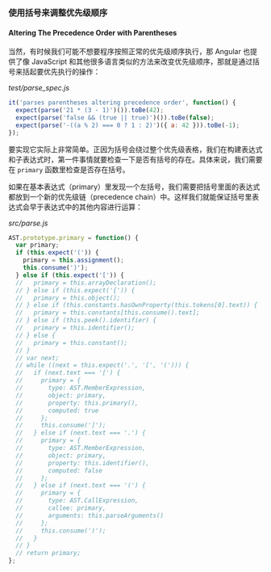 ### 使用括号来调整优先级顺序
#### Altering The Precedence Order with Parentheses

当然，有时候我们可能不想要程序按照正常的优先级顺序执行，那 Angular 也提供了像 JavaScript 和其他很多语言类似的方法来改变优先级顺序，那就是通过括号来括起要优先执行的操作：

_test/parse_spec.js_

```js
it('parses parentheses altering precedence order', function() {
  expect(parse('21 * (3 - 1)')()).toBe(42);
  expect(parse('false && (true || true)')()).toBe(false);
  expect(parse('-((a % 2) === 0 ? 1 : 2)')({ a: 42 })).toBe(-1);
});
```

要实现它实际上非常简单。正因为括号会绕过整个优先级表格，我们在构建表达式和子表达式时，第一件事情就要检查一下是否有括号的存在。具体来说，我们需要在 `primary` 函数里检查是否存在括号。

如果在基本表达式（primary）里发现一个左括号，我们需要把括号里面的表达式都放到一个新的优先级链（precedence chain）中。这样我们就能保证括号里表达式会早于表达式中的其他内容进行运算：

_src/parse.js_

```js
AST.prototype.primary = function() {
  var primary;
  if (this.expect('(')) {
    primary = this.assignment();
    this.consume(')');
  } else if (this.expect('[')) {
  //   primary = this.arrayDeclaration();
  // } else if (this.expect('{')) {
  //   primary = this.object();
  // } else if (this.constants.hasOwnProperty(this.tokens[0].text)) {
  //   primary = this.constants[this.consume().text];
  // } else if (this.peek().identifier) {
  //   primary = this.identifier();
  // } else {
  //   primary = this.constant();
  // }
  // var next;
  // while ((next = this.expect('.', '[', '('))) {
  //   if (next.text === '[') {
  //     primary = {
  //       type: AST.MemberExpression,
  //       object: primary,
  //       property: this.primary(),
  //       computed: true
  //     };
  //     this.consume(']');
  //   } else if (next.text === '.') {
  //     primary = {
  //       type: AST.MemberExpression,
  //       object: primary,
  //       property: this.identifier(),
  //       computed: false
  //     };
  //   } else if (next.text === '(') {
  //     primary = {
  //       type: AST.CallExpression,
  //       callee: primary,
  //       arguments: this.parseArguments()
  //     };
  //     this.consume(')');
  //   }
  // }
  // return primary;
};
```